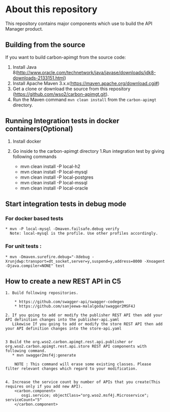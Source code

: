 # About this repository
 This repository contains major components which use to build the API Manager product.

## Building from the source

If you want to build carbon-apimgt from the source code:

1. Install Java 8(http://www.oracle.com/technetwork/java/javase/downloads/jdk8-downloads-2133151.html)
1. Install Apache Maven 3.x.x(https://maven.apache.org/download.cgi#)
1. Get a clone or download the source from this repository (https://github.com/wso2/carbon-apimgt.git).
1. Run the Maven command ``mvn clean install`` from the ``carbon-apimgt`` directory.


## Running Integration tests in docker containers(Optional)


1. Install docker
1. Go inside to the carbon-apimgt directory
1.Run integration test by giving following commands

    * mvn clean install -P local-h2
    * mvn clean install -P local-mysql
    * mvn clean install -P local-postgres
    * mvn clean install -P local-mssql
    * mvn clean install -P local-oracle

## Start integration tests in debug mode

### For docker based tests

    * mvn -P local-mysql -Dmaven.failsafe.debug verify
      Note: local-mysql is the profile. Use other profiles accordingly.

### For unit tests :

    * mvn -Dmaven.surefire.debug="-Xdebug -Xrunjdwp:transport=dt_socket,server=y,suspend=y,address=8000 -Xnoagent -Djava.compiler=NONE" test

## How to create a new REST API in C5

    1. Build following repositories.

        * https://github.com/swagger-api/swagger-codegen
        * https://github.com/sanjeewa-malalgoda/swagger2MSF4J

    2. If you going to add or modify the publisher REST API then add your API definition changes into the publisher-api.yaml
       Likewise If you going to add or modify the store REST API then add  your API definition changes into the store-api.yaml


    3 Build the org.wso2.carbon.apimgt.rest.api.publisher or org.wso2.carbon.apimgt.rest.api.store REST API components with following command.
       * mvn swagger2msf4j:generate

        NOTE : This command will erase some existing classes. Please filter relevant changes which regard to your modification.


    4. Increase the service count by number of APIs that you create(This requires only if you add new API).
        <carbon.component>
           osgi.service; objectClass="org.wso2.msf4j.Microservice"; serviceCount="5"
        </carbon.component>


